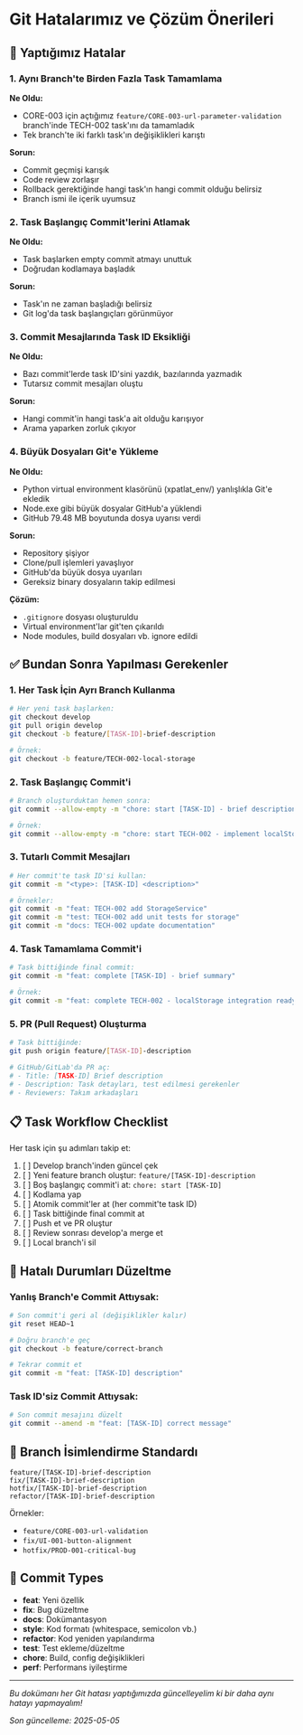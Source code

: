 # Git Hatalarımız ve Çözüm Önerileri

## 🐛 Yaptığımız Hatalar

### 1. Aynı Branch'te Birden Fazla Task Tamamlama
**Ne Oldu:**
- CORE-003 için açtığımız `feature/CORE-003-url-parameter-validation` branch'inde TECH-002 task'ını da tamamladık
- Tek branch'te iki farklı task'ın değişiklikleri karıştı

**Sorun:**
- Commit geçmişi karışık
- Code review zorlaşır
- Rollback gerektiğinde hangi task'ın hangi commit olduğu belirsiz
- Branch ismi ile içerik uyumsuz

### 2. Task Başlangıç Commit'lerini Atlamak
**Ne Oldu:**
- Task başlarken empty commit atmayı unuttuk
- Doğrudan kodlamaya başladık

**Sorun:**
- Task'ın ne zaman başladığı belirsiz
- Git log'da task başlangıçları görünmüyor

### 3. Commit Mesajlarında Task ID Eksikliği
**Ne Oldu:**
- Bazı commit'lerde task ID'sini yazdık, bazılarında yazmadık
- Tutarsız commit mesajları oluştu

**Sorun:**
- Hangi commit'in hangi task'a ait olduğu karışıyor
- Arama yaparken zorluk çıkıyor

### 4. Büyük Dosyaları Git'e Yükleme
**Ne Oldu:**
- Python virtual environment klasörünü (xpatlat_env/) yanlışlıkla Git'e ekledik
- Node.exe gibi büyük dosyalar GitHub'a yüklendi
- GitHub 79.48 MB boyutunda dosya uyarısı verdi

**Sorun:**
- Repository şişiyor
- Clone/pull işlemleri yavaşlıyor
- GitHub'da büyük dosya uyarıları
- Gereksiz binary dosyaların takip edilmesi

**Çözüm:**
- `.gitignore` dosyası oluşturuldu
- Virtual environment'lar git'ten çıkarıldı
- Node modules, build dosyaları vb. ignore edildi

## ✅ Bundan Sonra Yapılması Gerekenler

### 1. Her Task İçin Ayrı Branch Kullanma
```bash
# Her yeni task başlarken:
git checkout develop
git pull origin develop
git checkout -b feature/[TASK-ID]-brief-description

# Örnek:
git checkout -b feature/TECH-002-local-storage
```

### 2. Task Başlangıç Commit'i
```bash
# Branch oluşturduktan hemen sonra:
git commit --allow-empty -m "chore: start [TASK-ID] - brief description"

# Örnek:
git commit --allow-empty -m "chore: start TECH-002 - implement localStorage"
```

### 3. Tutarlı Commit Mesajları
```bash
# Her commit'te task ID'si kullan:
git commit -m "<type>: [TASK-ID] <description>"

# Örnekler:
git commit -m "feat: TECH-002 add StorageService"
git commit -m "test: TECH-002 add unit tests for storage"
git commit -m "docs: TECH-002 update documentation"
```

### 4. Task Tamamlama Commit'i
```bash
# Task bittiğinde final commit:
git commit -m "feat: complete [TASK-ID] - brief summary"

# Örnek:
git commit -m "feat: complete TECH-002 - localStorage integration ready"
```

### 5. PR (Pull Request) Oluşturma
```bash
# Task bittiğinde:
git push origin feature/[TASK-ID]-description

# GitHub/GitLab'da PR aç:
# - Title: [TASK-ID] Brief description
# - Description: Task detayları, test edilmesi gerekenler
# - Reviewers: Takım arkadaşları
```

## 📋 Task Workflow Checklist

Her task için şu adımları takip et:

1. [ ] Develop branch'inden güncel çek
2. [ ] Yeni feature branch oluştur: `feature/[TASK-ID]-description`
3. [ ] Boş başlangıç commit'i at: `chore: start [TASK-ID]`
4. [ ] Kodlama yap
5. [ ] Atomik commit'ler at (her commit'te task ID)
6. [ ] Task bittiğinde final commit at
7. [ ] Push et ve PR oluştur
8. [ ] Review sonrası develop'a merge et
9. [ ] Local branch'i sil

## 🔄 Hatalı Durumları Düzeltme

### Yanlış Branch'e Commit Attıysak:
```bash
# Son commit'i geri al (değişiklikler kalır)
git reset HEAD~1

# Doğru branch'e geç
git checkout -b feature/correct-branch

# Tekrar commit et
git commit -m "feat: [TASK-ID] description"
```

### Task ID'siz Commit Attıysak:
```bash
# Son commit mesajını düzelt
git commit --amend -m "feat: [TASK-ID] correct message"
```

## 🎯 Branch İsimlendirme Standardı

```
feature/[TASK-ID]-brief-description
fix/[TASK-ID]-brief-description
hotfix/[TASK-ID]-brief-description
refactor/[TASK-ID]-brief-description
```

Örnekler:
- `feature/CORE-003-url-validation`
- `fix/UI-001-button-alignment`
- `hotfix/PROD-001-critical-bug`

## 📝 Commit Types

- **feat**: Yeni özellik
- **fix**: Bug düzeltme
- **docs**: Dokümantasyon
- **style**: Kod formatı (whitespace, semicolon vb.)
- **refactor**: Kod yeniden yapılandırma
- **test**: Test ekleme/düzeltme
- **chore**: Build, config değişiklikleri
- **perf**: Performans iyileştirme

---

*Bu dokümanı her Git hatası yaptığımızda güncelleyelim ki bir daha aynı hatayı yapmayalım!*

*Son güncelleme: 2025-05-05*
